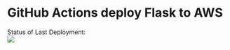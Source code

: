 # GitHub Actions deploy Flask to AWS




Status of Last Deployment:<br>
<img src="https://github.com/sergpsw/github-actions-to-aws/workflows/CI-CD-Pipeline-to-AWS/badge.svg?branch=master"><br>

